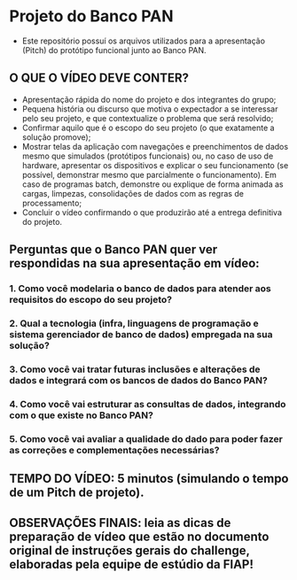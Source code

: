 # Projeto do Banco PAN

- Este repositório possuí os arquivos utilizados para a apresentação (Pitch) do protótipo funcional junto ao Banco PAN.

## O QUE O VÍDEO DEVE CONTER?
- Apresentação rápida do nome do projeto e dos integrantes do grupo;
- Pequena história ou discurso que motiva o expectador a se interessar pelo seu projeto, e que contextualize o problema que será resolvido;
- Confirmar aquilo que é o escopo do seu projeto (o que exatamente a solução promove);
- Mostrar telas da aplicação com navegações e preenchimentos de dados mesmo que simulados (protótipos funcionais) ou, no caso de uso de hardware, apresentar os dispositivos e explicar o seu funcionamento (se possível, demonstrar mesmo que parcialmente o funcionamento). Em caso de programas batch, demonstre ou explique de forma animada as cargas, limpezas, consolidações de dados com as regras de processamento;
- Concluir o vídeo confirmando o que produzirão até a entrega definitiva do projeto.

## Perguntas que o Banco PAN quer ver respondidas na sua apresentação em vídeo:
### 1.	Como você modelaria o banco de dados para atender aos requisitos do escopo do seu projeto?
### 2.	Qual a tecnologia (infra, linguagens de programação e sistema gerenciador de banco de dados) empregada na sua solução?
### 3.	Como você vai tratar futuras inclusões e alterações de dados e integrará com os bancos de dados do Banco PAN?
### 4.	Como você vai estruturar as consultas de dados, integrando com o que existe no Banco PAN?
### 5.	Como você vai avaliar a qualidade do dado para poder fazer as correções e complementações necessárias?

## TEMPO DO VÍDEO: 5 minutos (simulando o tempo de um Pitch de projeto).

## OBSERVAÇÕES FINAIS: leia as dicas de preparação de vídeo que estão no documento original de instruções gerais do challenge, elaboradas pela equipe de estúdio da FIAP!

